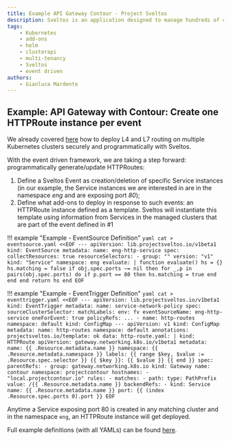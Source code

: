 ```yaml
---
title: Example API Gateway Contour - Project Sveltos
description: Sveltos is an application designed to manage hundreds of clusters by providing declarative APIs to deploy Kubernetes add-ons across multiple clusters.
tags:
    - Kubernetes
    - add-ons
    - helm
    - clusterapi
    - multi-tenancy
    - Sveltos
    - event driven
authors:
    - Gianluca Mardente
---
```


## Example: API Gateway with Contour: Create one HTTPRoute instance per event

We already covered [here](https://medium.com/@projectsveltos/how-to-deploy-l4-and-l7-routing-on-multiple-kubernetes-clusters-securely-and-programmatically-930ebe65fa8c) how to deploy L4 and L7 routing on multiple Kubernetes clusters securely and programmatically with Sveltos.

With the event driven framework, we are taking a step forward: programmatically generate/update HTTPRoutes: 

1. Define a Sveltos Event as creation/deletion of specific Service instances (in our example, the Service instances we are interested in are in the namespace *eng* and are exposing port *80*);
1. Define what add-ons to deploy in response to such events: an HTTPRoute instance defined as a template. Sveltos will instantiate this template using information from Services in the managed clusters that are part of the event defined in #1

!!! example "Example - EventSource Definition"
    ```yaml
    cat > eventsource.yaml <<EOF
    ---
    apiVersion: lib.projectsveltos.io/v1beta1
    kind: EventSource
    metadata:
      name: eng-http-service
    spec:
      collectResources: true
      resourceSelectors:
      - group: ""
        version: "v1"
        kind: "Service"
        namespace: eng
        evaluate: |
          function evaluate()
            hs = {}
            hs.matching = false
            if obj.spec.ports ~= nil then
              for _,p in pairs(obj.spec.ports) do
                if p.port == 80 then
                  hs.matching = true
                end
              end
            end
            return hs
          end
    EOF
    ```

!!! example "Example - EventTrigger Definition"
    ```yaml
    cat > eventtrigger.yaml <<EOF
    ---
    apiVersion: lib.projectsveltos.io/v1beta1
    kind: EventTrigger
    metadata:
      name: service-network-policy
    spec:
      sourceClusterSelector:
        matchLabels:
          env: fv
      eventSourceName: eng-http-service
      oneForEvent: true
      policyRefs:
      ...
      - name: http-routes
        namespace: default
        kind: ConfigMap
    ---
    apiVersion: v1
    kind: ConfigMap
    metadata:
      name: http-routes
      namespace: default
      annotations:
        projectsveltos.io/template: ok
    data:
      http-route.yaml: |
        kind: HTTPRoute
        apiVersion: gateway.networking.k8s.io/v1beta1
        metadata:
          name: {{ .Resource.metadata.name }}
          namespace: {{ .Resource.metadata.namespace }}
          labels:
            {{ range $key, $value := .Resource.spec.selector }}
            {{ $key }}: {{ $value }}
            {{ end }}
        spec:
          parentRefs:
          - group: gateway.networking.k8s.io
            kind: Gateway
            name: contour
            namespace: projectcontour
          hostnames:
          - "local.projectcontour.io"
          rules:
          - matches:
            - path:
                type: PathPrefix
                value: /{{ .Resource.metadata.name }}
            backendRefs:
            - kind: Service
              name: {{ .Resource.metadata.name }}
              port: {{ (index .Resource.spec.ports 0).port }}
    EOF
    ```

Anytime a Service exposing port 80 is created in any matching cluster and in the namespace `eng`, an HTTPRoute instance will get deployed.

Full example definitions (with all YAMLs) can be found [here](https://github.com/projectsveltos/demos/blob/main/httproute/README.md).
